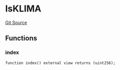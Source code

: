 # IsKLIMA
[Git Source](https://github.com/KlimaDAO/klimadao-solidity/blob/704b462e69030cb9a43680057bee91d745d579ba/src/protocol/tokens/regular/wsKLIMA.sol)


## Functions
### index


```solidity
function index() external view returns (uint256);
```

